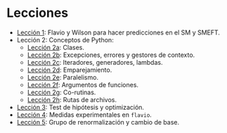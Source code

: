 # Lecciones

* [Lección 1](01.ipynb): Flavio y Wilson para hacer predicciones en el SM y SMEFT.
* Lección 2: Conceptos de Python:
  * [Lección 2a](02.ipynb): Clases.
  * [Lección 2b](02b.ipynb): Excepciones, errores y gestores de contexto.
  * [Lección 2c](02c.ipynb): Iteradores, generadores, lambdas.
  * [Lección 2d](02d.ipynb): Emparejamiento.
  * [Lección 2e](02e.ipynb): Paralelismo.
  * [Lección 2f](02f.ipynb): Argumentos de funciones.
  * [Lección 2g](02g.ipynb): Co-rutinas.
  * [Lección 2h](02h.ipynb): Rutas de archivos.
* [Lección 3](03.ipynb): Test de hipótesis y optimización.
* [Lección 4](04.ipynb): Medidas experimentales en `flavio`.
* [Lección 5](05.ipynb): Grupo de renormalización y cambio de base.
